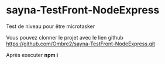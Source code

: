 # sayna-TestFront-NodeExpress
Test de niveau pour être microtasker

Vous pouvez clonner le projet avec le lien github https://github.com/Ombre2/sayna-TestFront-NodeExpress.git

Après executer <b> npm i</b> 


